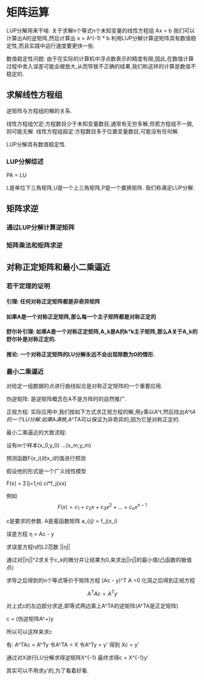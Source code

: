 # 矩阵运算

LUP分解用来干啥:
关于求解n个等式n个未知变量的线性方程组 Ax = b
我们可以计算出A的逆矩阵,然后计算出 x = A^(-1) * b
利用LUP分解计算逆矩阵具有数值稳定性,而且实践中运行速度要更快一些.

数值稳定性问题:
由于在实际的计算机中浮点数表示的精度有限,因此,在数值计算过程中舍入误差可能会被放大,从而导致不正确的结果,我们称这样的计算是数值不稳定的.

## 求解线性方程组

逆矩阵与方程组的解的关系.

线性方程组欠定:方程数目少于未知变量数目,通常有无穷多解,但若方程组不一致,则可能无解.
线性方程组超定:方程数目多于位置变量数目,可能没有任何解.

LUP分解具有数值稳定性.

### LUP分解综述

PA = LU

L是单位下三角矩阵,U是一个上三角矩阵,P是一个置换矩阵. 我们称满足LUP分解.


## 矩阵求逆

### 通过LUP分解计算逆矩阵

### 矩阵乘法和矩阵求逆

## 对称正定矩阵和最小二乘逼近

### 若干定理的证明

#### 引理: 任何对称正定矩阵都是非奇异矩阵
#### 如果A是一个对称正定矩阵,那么每一个主子矩阵都是对称正定的
#### 舒尔补引理: 如果A是一个对称正定矩阵,A_k是A的k*k主子矩阵,那么A关于A_k的舒尔补是对称正定的.
#### 推论: 一个对称正定矩阵的LU分解永远不会出现除数为0的情形.

### 最小二乘逼近

对给定一组数据的点进行曲线拟合是对称正定矩阵的一个重要应用.

伪逆矩阵:
是逆矩阵概念在A不是方阵时的自然推广.

正规方程:
实际应用中,我们按如下方式求正规方程的解,用y乘以A^t,然后找出A^t*A的一个LU分解.如果A满秩,A^T*A可以保证为非奇异的,因为它是对称正定的.

最小二乘逼近的大致流程:

设有m个样本(x_0,y_0) ...(x_m,y_m)

预测函数F(x_i)对x_i的值进行预测

假设他的形式是一个广义线性模型

F(x) = Σ(j=1,n) ci*f_j(xx)

例如
$$F(x) = c_1 + c_2x + c_3 x^2 + ... + c_n x^{n-1}$$

c是要求的参数.
A是基函数矩阵 a_{ij} = f_j(x_i)

误差方程
η = Ac - y

求误差方程η的L2范数
||η||

通过对||η||^2求关于c_k的微分并让结果为0,来求出||η||的最小值(凸函数的极值点)

求导之后得到的n个等式等价于矩阵方程
(Ac - y)^T A =0
化简之后得到正规方程

$$A^TAc=A^Ty$$

对上式c的左边部分求逆,即等式两边乘上A^TA的逆矩阵(A^TA是正定矩阵)

c = (伪逆矩阵A^+)y

所以可以这样来求c

有:
A^TAc = A^Ty
令A^TA = X
令A^Ty = y'
得到
Xc = y'

通过对X进行LU分解求得逆矩阵X^{-1}
最终求得c = X^{-1}y'

其实可以不用求y'的,为了看着好看.



